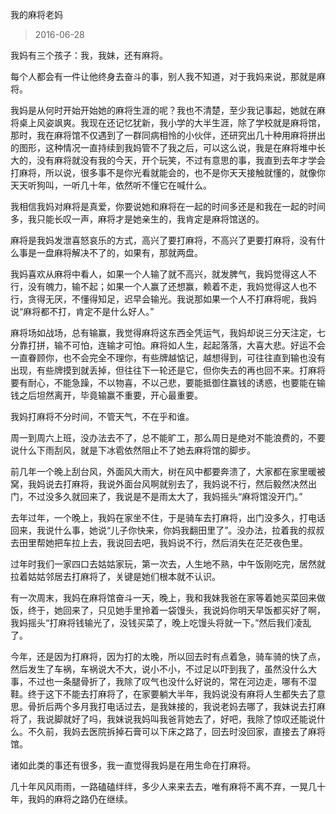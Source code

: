 我的麻将老妈

> 2016-06-28

我妈有三个孩子：我，我妹，还有麻将。

每个人都会有一件让他终身去奋斗的事，别人我不知道，对于我妈来说，那就是麻将。

我妈是从何时开始开始她的麻将生涯的呢？我也不清楚，至少我记事起，她就在麻将桌上风姿飒爽。我现在还记忆犹新，我小学的大半生涯，除了学校就是麻将馆，那时，我在麻将馆不仅遇到了一群同病相怜的小伙伴，还研究出几十种用麻将拼出的图形，这种情况一直持续到我妈管不了我之后，可以这么说，我是在麻将堆中长大的，没有麻将就没有我的今天，开个玩笑，不过有意思的事，我直到去年才学会打麻将，所以说，很多事不是你光看就能会的，也不是你天天接触就懂的，就像你天天听狗叫，一听几十年，依然听不懂它在喊什么。

我相信我妈对麻将是真爱，你要说她和麻将在一起的时间多还是和我在一起的时间多，我只能长叹一声，麻将才是她亲生的，我肯定是麻将馆送的。

麻将是我妈发泄喜怒哀乐的方式，高兴了要打麻将，不高兴了更要打麻将，没有什么事是一盘麻将解决不了的，如果有，那就两盘。

我妈喜欢从麻将中看人，如果一个人输了就不高兴，就发脾气，我妈觉得这人不行，没有魄力，输不起；如果一个人赢了还想赢，赖着不走，我妈觉得这人也不行，贪得无厌，不懂得知足，迟早会输光。我说那如果一个人不打麻将呢，我妈说“麻将都不打，肯定不是什么好人。”

麻将场如战场，总有输赢，我觉得麻将这东西全凭运气，我妈却说三分天注定，七分靠打拼，输不可怕，连输才可怕。麻将如人生，起起落落，大喜大悲。好运不会一直眷顾你，也不会完全不理你，有些牌越惦记，越想得到，可往往直到输也没有出现，有些牌摸到就丢掉，但往往下一轮还是它，但你失去的再也回不来。打麻将要有耐心，不能急躁，不以物喜，不以己悲，要能抵御住赢钱的诱惑，也要能在输钱之后坦然离开，毕竟输赢不重要，开心最重要。

我妈打麻将不分时间，不管天气，不在乎和谁。

周一到周六上班，没办法去不了，总不能旷工，那么周日是绝对不能浪费的，不要说什么下雨刮风，就是下冰雹依然阻止不了她去麻将馆的脚步。

前几年一个晚上刮台风，外面风大雨大，树在风中都要奔溃了，大家都在家里暖被窝，我妈说去打麻将，我说外面台风啊就别去了，我妈说不行，然后毅然决然出门，不过没多久就回来了，我说是不是雨太大了，我妈摇头“麻将馆没开门。”

去年过年，一个晚上，我妈在家坐不住，于是骑车去打麻将，出门没多久，打电话回来，我说什么事，她说“儿子你快来，你妈我翻田里了”。没办法，拉着我的叔叔去田里帮她把车拉上去，我说回去吧，我妈说不行，然后消失在茫茫夜色里。

过年时我们一家四口去姑姑家玩，第一次去，人生地不熟，中午饭刚吃完，居然就拉着姑姑邻居去打麻将了，关键是她们根本就不认识。

有一次周末，我妈在麻将馆奋斗一天，晚上，我和我妹我爸在家等着她买菜回来做饭，终于，她回来了，只见她手里拎着一袋馒头，我说妈你明天早饭都买好了啊，我妈摇头“打麻将钱输光了，没钱买菜了，晚上吃馒头将就一下。”然后我们凌乱了。

今年，还是因为打麻将，因为打的太晚，所以回去时有点着急，骑车骑的快了点，然后发生了车祸，车祸说大不大，说小不小，不过足以吓到我了，虽然没什么大事，不过也一条腿骨折了，我除了叹气也没什么好说的，常在河边走，哪有不湿鞋。终于这下不能去打麻将了，在家要躺大半年，我妈说没有麻将人生都失去了意思。骨折后两个多月我打电话过去，是我妹接的，我说老妈去哪了，我妹说去打麻将了，我说脚就好了吗，我妹说我妈叫我爸背她去了，好吧，我除了惊叹还能说什么。不久前，我妈去医院拆掉石膏可以下床之路了，回去时没回家，直接去了麻将馆。

诸如此类的事还有很多，我一直觉得我妈是在用生命在打麻将。

几十年风风雨雨，一路磕磕绊绊，多少人来来去去，唯有麻将不离不弃，一晃几十年，我妈的麻将之路仍在继续。